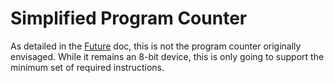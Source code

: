 # Simplified Program Counter

As detailed in the [Future](../docs/future.md) doc, this is not the 
program counter originally envisaged.
While it remains an 8-bit device, this is only going to support the 
minimum set of required instructions.
